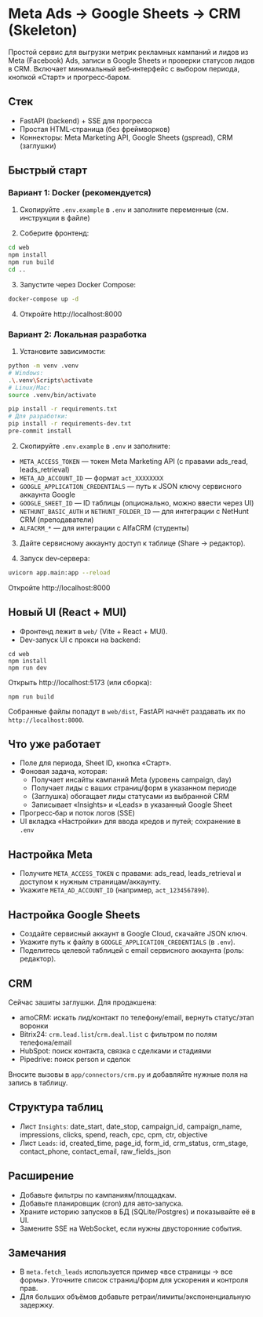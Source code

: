 # Meta Ads → Google Sheets → CRM (Skeleton)

Простой сервис для выгрузки метрик рекламных кампаний и лидов из Meta (Facebook) Ads, записи в Google Sheets и проверки статусов лидов в CRM. Включает минимальный веб‑интерфейс с выбором периода, кнопкой «Старт» и прогресс‑баром.

## Стек
- FastAPI (backend) + SSE для прогресса
- Простая HTML‑страница (без фреймворков)
- Коннекторы: Meta Marketing API, Google Sheets (gspread), CRM (заглушки)

## Быстрый старт

### Вариант 1: Docker (рекомендуется)
1) Скопируйте `.env.example` в `.env` и заполните переменные (см. инструкции в файле)

2) Соберите фронтенд:
```bash
cd web
npm install
npm run build
cd ..
```

3) Запустите через Docker Compose:
```bash
docker-compose up -d
```

4) Откройте http://localhost:8000

### Вариант 2: Локальная разработка
1) Установите зависимости:
```bash
python -m venv .venv
# Windows:
.\.venv\Scripts\activate
# Linux/Mac:
source .venv/bin/activate

pip install -r requirements.txt
# Для разработки:
pip install -r requirements-dev.txt
pre-commit install
```

2) Скопируйте `.env.example` в `.env` и заполните:
- `META_ACCESS_TOKEN` — токен Meta Marketing API (с правами ads_read, leads_retrieval)
- `META_AD_ACCOUNT_ID` — формат `act_XXXXXXXX`
- `GOOGLE_APPLICATION_CREDENTIALS` — путь к JSON ключу сервисного аккаунта Google
- `GOOGLE_SHEET_ID` — ID таблицы (опционально, можно ввести через UI)
- `NETHUNT_BASIC_AUTH` и `NETHUNT_FOLDER_ID` — для интеграции с NetHunt CRM (преподаватели)
- `ALFACRM_*` — для интеграции с AlfaCRM (студенты)

3) Дайте сервисному аккаунту доступ к таблице (Share → редактор).

4) Запуск dev‑сервера:
```bash
uvicorn app.main:app --reload
```
Откройте http://localhost:8000

## Новый UI (React + MUI)
- Фронтенд лежит в `web/` (Vite + React + MUI).
- Dev-запуск UI с прокси на backend:
```
cd web
npm install
npm run dev
```
Открыть http://localhost:5173 (или сборка):
```
npm run build
```
Собранные файлы попадут в `web/dist`, FastAPI начнёт раздавать их по `http://localhost:8000`.

## Что уже работает
- Поле для периода, Sheet ID, кнопка «Старт».
- Фоновая задача, которая:
  - Получает инсайты кампаний Meta (уровень campaign, day)
  - Получает лиды с ваших страниц/форм в указанном периоде
  - (Заглушка) обогащает лиды статусами из выбранной CRM
  - Записывает «Insights» и «Leads» в указанный Google Sheet
- Прогресс‑бар и поток логов (SSE)
- UI вкладка «Настройки» для ввода кредов и путей; сохранение в `.env`

## Настройка Meta
- Получите `META_ACCESS_TOKEN` с правами: ads_read, leads_retrieval и доступом к нужным страницам/аккаунту.
- Укажите `META_AD_ACCOUNT_ID` (например, `act_1234567890`).

## Настройка Google Sheets
- Создайте сервисный аккаунт в Google Cloud, скачайте JSON ключ.
- Укажите путь к файлу в `GOOGLE_APPLICATION_CREDENTIALS` (в `.env`).
- Поделитесь целевой таблицей с email сервисного аккаунта (роль: редактор).

## CRM
Сейчас зашиты заглушки. Для продакшена:
- amoCRM: искать лид/контакт по телефону/email, вернуть статус/этап воронки
- Bitrix24: `crm.lead.list`/`crm.deal.list` с фильтром по полям телефона/email
- HubSpot: поиск контакта, связка с сделками и стадиями
- Pipedrive: поиск person и сделок

Вносите вызовы в `app/connectors/crm.py` и добавляйте нужные поля на запись в таблицу.

## Структура таблиц
- Лист `Insights`: date_start, date_stop, campaign_id, campaign_name, impressions, clicks, spend, reach, cpc, cpm, ctr, objective
- Лист `Leads`: id, created_time, page_id, form_id, crm_status, crm_stage, contact_phone, contact_email, raw_fields_json

## Расширение
- Добавьте фильтры по кампаниям/площадкам.
- Добавьте планировщик (cron) для авто‑запуска.
- Храните историю запусков в БД (SQLite/Postgres) и показывайте её в UI.
- Замените SSE на WebSocket, если нужны двусторонние события.

## Замечания
- В `meta.fetch_leads` используется пример «все страницы → все формы». Уточните список страниц/форм для ускорения и контроля прав.
- Для больших объёмов добавьте ретраи/лимиты/экспоненциальную задержку.
